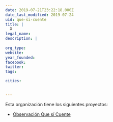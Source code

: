 ```yaml
---
date: 2019-07-21T23:22:18.000Z
date_last_modified: 2019-07-24
uid: que-si-cuente
title: |
  X
legal_name: 
description: |
  
org_type: 
website: 
year_founded: 
facebook: 
twitter: 
tags:

cities: 


---
```


Esta organización tiene los siguientes proyectos:

- [Observación Que sí Cuente](/proyectos/que-si-cuente)
